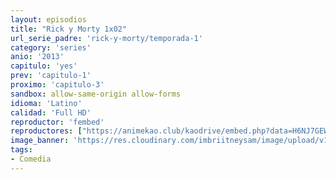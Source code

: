 ```yaml
---
layout: episodios
title: "Rick y Morty 1x02"
url_serie_padre: 'rick-y-morty/temporada-1'
category: 'series'
anio: '2013'
capitulo: 'yes'
prev: 'capitulo-1'
proximo: 'capitulo-3'
sandbox: allow-same-origin allow-forms
idioma: 'Latino'
calidad: 'Full HD'
reproductor: 'fembed'
reproductores: ["https://animekao.club/kaodrive/embed.php?data=H6NJ7GEWva+0lEOqtBr9BoTcQE9SvGhBQ7Yv4/3/qRRVNQqchqzxmesLlgmq+K9DgckFaVC2zYKjRALW+EDwrmEyCXJB41uFKaL/wfPLff+pAO6za5hbUp8Bq8hlMZQPU7q0HrMDA/MzNyjSaUnyPR4XQMWCONWhlzQNENMFcdJO3mxAONNYqvOMqg+E1GQdd5RIIHhw4Jii7dEoBbzRgHWQ5lpIWuj+gExOGv92uuO0h2693CnFGk2F7oOyKXu9JL8a3kd+liWSf8goWclsuynX9DLtT7/yuA4cTonvZmxxASZfudxQapDY4zAUpR6JA6sp2hVtXKWXJm4ZcKhOEsatxG8h7Z5ut3JnuIdMUHIxDgLlD0mbOWfd6A322CgIBxxJdNCDEbsKFgKitiKvbw==","https://cine24.online/stream/47086","https://cine24.online/stream/47087","https://www.ilovefembed.best/v/jl0qysdjr7rzw4p"]
image_banner: 'https://res.cloudinary.com/imbriitneysam/image/upload/v1555883955/rick-banner-1-min.jpg'
tags:
- Comedia
---
```











